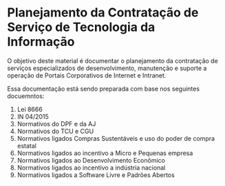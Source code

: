 # Planejamento da Contratação de Serviço de Tecnologia da Informação

O objetivo deste material é documentar o planejamento da contratação de serviços especializados de desenvolvimento, manutenção e suporte a operação de Portais Corporativos de Internet e Intranet.

Essa documentação está sendo preparada com base nos seguintes docuemntos:

1. Lei 8666
2. IN 04/2015
3. Normativos do DPF e da AJ
4. Normativos do TCU e CGU
3. Normativos ligados Compras Sustentáveis e uso do poder de compra estatal
4. Normativos ligados ao incentivo a Micro e Pequenas empresa
5. Normativos ligados ao Desenvolvimento Econômico
6. Normativos ligados ao incentivo a indústria nacional
7. Normativos ligados a Software Livre e Padrões Abertos




